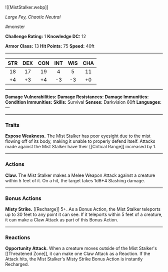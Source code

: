![[MistStalker.webp]]

*Large Fey, Chaotic Neutral*

#monster

**Challenge Rating:** 1
**Knowledge DC:** 12

**Armor Class:** 13
**Hit Points:** 75
**Speed:** 40ft

---
STR | DEX | CON | INT | WIS | CHA
:--:|:---:|:---:|:---:|:---:|:---:
18  | 17  | 19  | 4   | 5   | 11
+4  | +3  | +4  | -3  | -3  | +0  

---
**Damage Vulnerabilities:**
**Damage Resistances:**
**Damage Immunities:**
**Condition Immunities:**
**Skills:** Survival
**Senses:** Darkvision 60ft
**Languages:** —

---
### **Traits**
**Expose Weakness.** The Mist Stalker has poor eyesight due to the mist flowing off of its body, making it unable to properly defend itself. Attacks made against the Mist Stalker have their [[Critical Range]] increased by 1.

---
### **Actions**
**Claw.** The Mist Stalker makes a Melee Weapon Attack against a creature within 5 feet of it. On a hit, the target takes 1d8+4 Slashing damage.

---
### **Bonus Actions**
**Misty Strike.** [[Recharge]] 5+. As a Bonus Action, the Mist Stalker teleports up to 30 feet to any point it can see. If it teleports within 5 feet of a creature, it can make a Claw Attack as part of this Bonus Action.

---
### **Reactions**
**Opportunity Attack.** When a creature moves outside of the Mist Stalker's [[Threatened Zone]], it can make one Claw Attack as a Reaction. If the Attack hits, the Mist Stalker's Misty Strike Bonus Action is instantly Recharged.